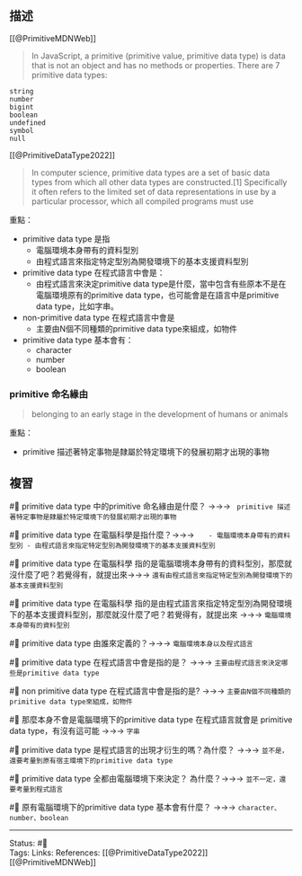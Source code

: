 ## 描述


[[@PrimitiveMDNWeb]]
> In JavaScript, a primitive (primitive value, primitive data type) is data that is not an object and has no methods or properties. There are 7 primitive data types:

    string
    number
    bigint
    boolean
    undefined
    symbol
    null

[[@PrimitiveDataType2022]]
> In computer science, primitive data types are a set of basic data types from which all other data types are constructed.[1] Specifically it often refers to the limited set of data representations in use by a particular processor, which all compiled programs must use

重點：
- primitive data type 是指 
	- 電腦環境本身帶有的資料型別
	- 由程式語言來指定特定型別為開發環境下的基本支援資料型別
- primitive data type 在程式語言中會是：
	- 由程式語言來決定primitive data type是什麼，當中包含有些原本不是在電腦環境原有的primitive data type，也可能會是在語言中是primitive data type，比如字串。
- non-primitive data type 在程式語言中會是
	- 主要由N個不同種類的primitive data type來組成，如物件
-  primitive data type 基本會有：
	- character
	- number
	- boolean



### primitive 命名緣由
> belonging to an early stage in the development of humans or animals

重點：
- primitive 描述著特定事物是隸屬於特定環境下的發展初期才出現的事物

## 複習

#🧠 primitive data type 中的primitive 命名緣由是什麼？ ->->-> ` primitive 描述著特定事物是隸屬於特定環境下的發展初期才出現的事物`
<!--SR:!2022-11-06,21,250-->

#🧠 primitive data type 在電腦科學是指什麼？->->-> `	- 電腦環境本身帶有的資料型別 - 由程式語言來指定特定型別為開發環境下的基本支援資料型別`
<!--SR:!2022-11-14,27,250-->

#🧠 primitive data type 在電腦科學 指的是電腦環境本身帶有的資料型別，那麼就沒什麼了吧？若覺得有，就提出來->->-> `還有由程式語言來指定特定型別為開發環境下的基本支援資料型別`
<!--SR:!2022-12-26,52,250-->

#🧠 primitive data type 在電腦科學 指的是由程式語言來指定特定型別為開發環境下的基本支援資料型別，那麼就沒什麼了吧？若覺得有，就提出來 ->->-> `電腦環境本身帶有的資料型別`
<!--SR:!2022-11-14,27,250-->


#🧠 primitive data type 由誰來定義的？->->-> `電腦環境本身以及程式語言`
<!--SR:!2022-11-15,28,250-->

#🧠 primitive data type 在程式語言中會是指的是？ ->->-> `主要由程式語言來決定哪些是primitive data type`
<!--SR:!2022-11-06,21,250-->

#🧠 non primitive data type 在程式語言中會是指的是? ->->-> `主要由N個不同種類的primitive data type來組成，如物件`
<!--SR:!2022-11-08,23,250-->

#🧠 那麼本身不會是電腦環境下的primitive data type 在程式語言就會是 primitive data type，有沒有這可能 ->->-> `字串`
<!--SR:!2022-11-11,25,250-->

#🧠 primitive data type 是程式語言的出現才衍生的嗎？為什麼？ ->->-> `並不是，還要考量到原有宿主環境下的primitive data type`
<!--SR:!2022-11-06,21,250-->

#🧠 primitive data type 全都由電腦環境下來決定？  為什麼？->->-> `並不一定，還要考量到程式語言`
<!--SR:!2022-11-14,27,250-->

#🧠 原有電腦環境下的primitive data type 基本會有什麼？ ->->-> `character、number、boolean`
<!--SR:!2022-11-10,24,250-->


---
Status: #🌱  
Tags:
Links:
References:
[[@PrimitiveDataType2022]]
[[@PrimitiveMDNWeb]]